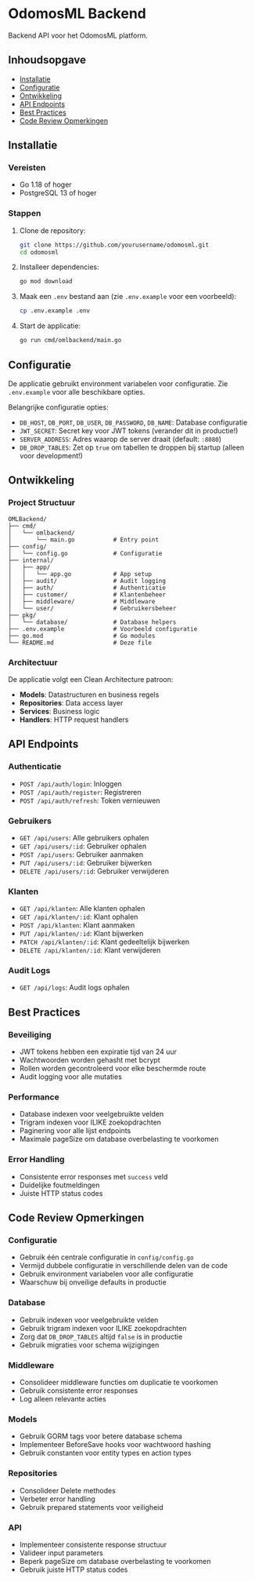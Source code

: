 # OdomosML Backend

Backend API voor het OdomosML platform.

## Inhoudsopgave

- [Installatie](#installatie)
- [Configuratie](#configuratie)
- [Ontwikkeling](#ontwikkeling)
- [API Endpoints](#api-endpoints)
- [Best Practices](#best-practices)
- [Code Review Opmerkingen](#code-review-opmerkingen)

## Installatie

### Vereisten

- Go 1.18 of hoger
- PostgreSQL 13 of hoger

### Stappen

1. Clone de repository:
   ```bash
   git clone https://github.com/yourusername/odomosml.git
   cd odomosml
   ```

2. Installeer dependencies:
   ```bash
   go mod download
   ```

3. Maak een `.env` bestand aan (zie `.env.example` voor een voorbeeld):
   ```bash
   cp .env.example .env
   ```

4. Start de applicatie:
   ```bash
   go run cmd/omlbackend/main.go
   ```

## Configuratie

De applicatie gebruikt environment variabelen voor configuratie. Zie `.env.example` voor alle beschikbare opties.

Belangrijke configuratie opties:

- `DB_HOST`, `DB_PORT`, `DB_USER`, `DB_PASSWORD`, `DB_NAME`: Database configuratie
- `JWT_SECRET`: Secret key voor JWT tokens (verander dit in productie!)
- `SERVER_ADDRESS`: Adres waarop de server draait (default: `:8080`)
- `DB_DROP_TABLES`: Zet op `true` om tabellen te droppen bij startup (alleen voor development!)

## Ontwikkeling

### Project Structuur

```
OMLBackend/
├── cmd/
│   └── omlbackend/
│       └── main.go           # Entry point
├── config/
│   └── config.go             # Configuratie
├── internal/
│   ├── app/
│   │   └── app.go            # App setup
│   ├── audit/                # Audit logging
│   ├── auth/                 # Authenticatie
│   ├── customer/             # Klantenbeheer
│   ├── middleware/           # Middleware
│   └── user/                 # Gebruikersbeheer
├── pkg/
│   └── database/             # Database helpers
├── .env.example              # Voorbeeld configuratie
├── go.mod                    # Go modules
└── README.md                 # Deze file
```

### Architectuur

De applicatie volgt een Clean Architecture patroon:

- **Models**: Datastructuren en business regels
- **Repositories**: Data access layer
- **Services**: Business logic
- **Handlers**: HTTP request handlers

## API Endpoints

### Authenticatie

- `POST /api/auth/login`: Inloggen
- `POST /api/auth/register`: Registreren
- `POST /api/auth/refresh`: Token vernieuwen

### Gebruikers

- `GET /api/users`: Alle gebruikers ophalen
- `GET /api/users/:id`: Gebruiker ophalen
- `POST /api/users`: Gebruiker aanmaken
- `PUT /api/users/:id`: Gebruiker bijwerken
- `DELETE /api/users/:id`: Gebruiker verwijderen

### Klanten

- `GET /api/klanten`: Alle klanten ophalen
- `GET /api/klanten/:id`: Klant ophalen
- `POST /api/klanten`: Klant aanmaken
- `PUT /api/klanten/:id`: Klant bijwerken
- `PATCH /api/klanten/:id`: Klant gedeeltelijk bijwerken
- `DELETE /api/klanten/:id`: Klant verwijderen

### Audit Logs

- `GET /api/logs`: Audit logs ophalen

## Best Practices

### Beveiliging

- JWT tokens hebben een expiratie tijd van 24 uur
- Wachtwoorden worden gehasht met bcrypt
- Rollen worden gecontroleerd voor elke beschermde route
- Audit logging voor alle mutaties

### Performance

- Database indexen voor veelgebruikte velden
- Trigram indexen voor ILIKE zoekopdrachten
- Paginering voor alle lijst endpoints
- Maximale pageSize om database overbelasting te voorkomen

### Error Handling

- Consistente error responses met `success` veld
- Duidelijke foutmeldingen
- Juiste HTTP status codes

## Code Review Opmerkingen

### Configuratie

- Gebruik één centrale configuratie in `config/config.go`
- Vermijd dubbele configuratie in verschillende delen van de code
- Gebruik environment variabelen voor alle configuratie
- Waarschuw bij onveilige defaults in productie

### Database

- Gebruik indexen voor veelgebruikte velden
- Gebruik trigram indexen voor ILIKE zoekopdrachten
- Zorg dat `DB_DROP_TABLES` altijd `false` is in productie
- Gebruik migraties voor schema wijzigingen

### Middleware

- Consolideer middleware functies om duplicatie te voorkomen
- Gebruik consistente error responses
- Log alleen relevante acties

### Models

- Gebruik GORM tags voor betere database schema
- Implementeer BeforeSave hooks voor wachtwoord hashing
- Gebruik constanten voor entity types en action types

### Repositories

- Consolideer Delete methodes
- Verbeter error handling
- Gebruik prepared statements voor veiligheid

### API

- Implementeer consistente response structuur
- Valideer input parameters
- Beperk pageSize om database overbelasting te voorkomen
- Gebruik juiste HTTP status codes

